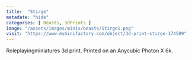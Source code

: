 ```yaml
---
title:  "Stirge"
metadate: "hide"
categories: [ Beasts, 3dPrints ]
image: "/assets/images/minis/beasts/Stirge1.png"
visit: "https://www.myminifactory.com/object/3d-print-stirge-174589"
---
```

Roleplayingminiatures 3d print. Printed on an Anycubic Photon X 6k.
